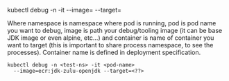 

kubectl debug -n <namespace> -it <pod> --image=<image> --target=<container>
  
Where namespace is namespace where pod is running, pod is pod name you want to debug, 
  image is path your debug/tooling image (it can be base JDK image or even alpine, etc…) 
  and container is name of container you want to target (this is important to share process namespace, to see the processes).
  Container name is defined in deployment specification.  
  
```  
kubectl debug -n <test-ns> -it <pod-name> 
  --image=ecr:jdk-zulu-openjdk --target=<??>
 ```
